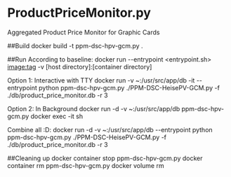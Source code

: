# ProductPriceMonitor.py
Aggregated Product Price Monitor for Graphic Cards


##Build
docker build -t ppm-dsc-hpv-gcm.py .


##Run
According to baseline:
  docker run --entrypoint <entrypoint.sh> <image:tag> <arg1> <arg2> <arg3>
  -v [host directory]:[container directory]

Option 1: Interactive with TTY
docker run -v ~:/usr/src/app/db -it --entrypoint python ppm-dsc-hpv-gcm.py ./PPM-DSC-HeisePV-GCM.py -f ./db/product_price_monitor.db -r 3

Option 2: In Background
docker run -d -v ~:/usr/src/app/db ppm-dsc-hpv-gcm.py
docker exec -it <container name> sh

Combine all :D:
docker run -d -v ~:/usr/src/app/db --entrypoint python ppm-dsc-hpv-gcm.py ./PPM-DSC-HeisePV-GCM.py -f ./db/product_price_monitor.db -r 3


##Cleaning up
 docker container stop ppm-dsc-hpv-gcm.py
 docker container rm ppm-dsc-hpv-gcm.py
 docker volume rm <volumename>
